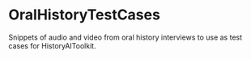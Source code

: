 # OralHistoryTestCases
Snippets of audio and video from oral history interviews to use as test cases for HistoryAIToolkit.
